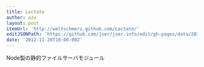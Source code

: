 ```yaml
---
title: Lactate
author: azu
layout: post
itemUrl: 'http://weltschmerz.github.com/Lactate/'
editJSONPath: 'https://github.com/jser/jser.info/edit/gh-pages/data/2012/11/index.json'
date: '2012-11-20T18:00:00Z'
---
```

Node製の静的ファイルサーバモジュール

